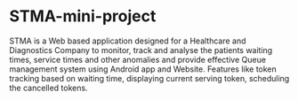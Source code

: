 # STMA-mini-project
STMA is a Web based application designed for a Healthcare and Diagnostics Company to monitor, track and analyse the patients waiting times,
service times and other anomalies and provide effective Queue management system using Android app and Website. Features like token tracking
based on waiting time, displaying current serving token, scheduling the cancelled tokens.

